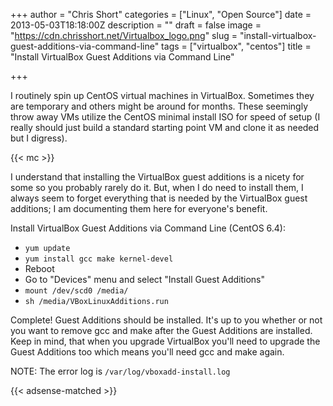 +++
author = "Chris Short"
categories = ["Linux", "Open Source"]
date = 2013-05-03T18:18:00Z
description = ""
draft = false
image = "https://cdn.chrisshort.net/Virtualbox_logo.png"
slug = "install-virtualbox-guest-additions-via-command-line"
tags = ["virtualbox", "centos"]
title = "Install VirtualBox Guest Additions via Command Line"

+++

I routinely spin up CentOS virtual machines in VirtualBox. Sometimes they are temporary and others might be around for months. These seemingly throw away VMs utilize the CentOS minimal install ISO for speed of setup (I really should just build a standard starting point VM and clone it as needed but I digress).

{{< mc >}}

I understand that installing the VirtualBox guest additions is a nicety for some so you probably rarely do it. But, when I do need to install them, I always seem to forget everything that is needed by the VirtualBox guest additions; I am documenting them here for everyone's benefit.

Install VirtualBox Guest Additions via Command Line (CentOS 6.4):

* `yum update`
* `yum install gcc make kernel-devel`
* Reboot
* Go to "Devices" menu and select "Install Guest Additions"
* `mount /dev/scd0 /media/`
* `sh /media/VBoxLinuxAdditions.run`

Complete! Guest Additions should be installed. It's up to you whether or not you want to remove gcc and make after the Guest Additions are installed. Keep in mind, that when you upgrade VirtualBox you'll need to upgrade the Guest Additions too which means you'll need gcc and make again.

NOTE: The error log is `/var/log/vboxadd-install.log`

{{< adsense-matched >}}
